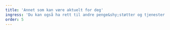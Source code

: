 ```yaml
---
title: 'Annet som kan være aktuelt for deg'
ingress: 'Du kan også ha rett til andre penge&shy;støtter og tjenester fra NAV.'
order: 5
---
```


